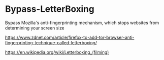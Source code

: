 # Bypass-LetterBoxing
Bypass Mozilla's anti-fingerprinting mechanism, which stops websites from determining your screen size

https://www.zdnet.com/article/firefox-to-add-tor-browser-anti-fingerprinting-technique-called-letterboxing/

https://en.wikipedia.org/wiki/Letterboxing_(filming)
